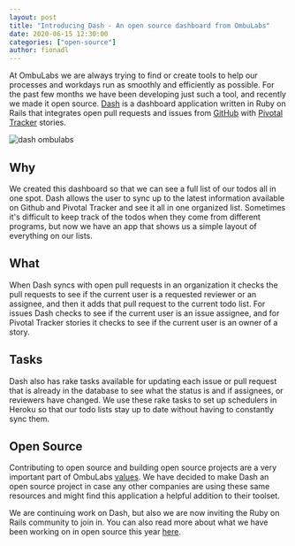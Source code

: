 ```yaml
---
layout: post
title: "Introducing Dash - An open source dashboard from OmbuLabs"
date: 2020-06-15 12:30:00
categories: ["open-source"]
author: fionadl
---
```

At OmbuLabs we are always trying to find or create tools to help our processes and workdays run as smoothly and efficiently as possible. For the past few months we have been developing just such a tool, and recently we made it open source. [Dash](https://github.com/fastruby/dash) is a dashboard application written in Ruby on Rails that integrates open pull requests and issues from [GitHub](https://github.com/) with [Pivotal Tracker](https://www.pivotaltracker.com/) stories.

<!--more-->

<img src="/blog/assets/images/dash.png" alt="dash ombulabs" class="medium-img">

## Why
We created this dashboard so that we can see a full list of our todos all in one spot. Dash allows the user to sync up to the latest information available on Github and Pivotal Tracker and see it all in one organized list. Sometimes it's difficult to keep track of the todos when they come from different programs, but now we have an app that shows us a simple layout of everything on our lists.

## What
When Dash syncs with open pull requests in an organization it checks the pull requests to see if the current user is a requested reviewer or an assignee, and then it adds that pull request to the current todo list. For issues Dash checks to see if the current user is an issue assignee, and for Pivotal Tracker stories it checks to see if the current user is an owner of a story.

## Tasks
Dash also has rake tasks available for updating each issue or pull request that is already in the database to see what the status is and if assignees, or reviewers have changed. We use these rake tasks to set up schedulers in Heroku so that our todo lists stay up to date without having to constantly sync them.

## Open Source
Contributing to open source and building open source projects are a very important part of OmbuLabs [values](https://www.ombulabs.com/blog/values/our-values.html). We have decided to make Dash an open source project in case any other companies are using these same resources and might find this application a helpful addition to their toolset.

We are continuing work on Dash, but also we are now inviting the Ruby on Rails community to join in. You can also read more about what we have been working on in open source this year [here](https://www.ombulabs.com/blog/open-source/open-source-report-q1.html).
